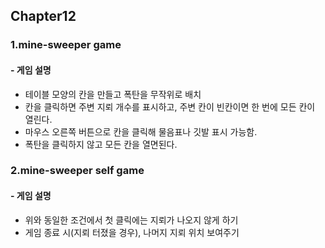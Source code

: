 ## Chapter12

### 1.mine-sweeper game

#### - 게임 설명

- 테이블 모양의 칸을 만들고 폭탄을 무작위로 배치
- 칸을 클릭하면 주변 지뢰 개수를 표시하고, 주변 칸이 빈칸이면 한 번에 모든 칸이 열린다.
- 마우스 오른쪽 버튼으로 칸을 클릭해 물음표나 깃발 표시 가능함.
- 폭탄을 클릭하지 않고 모든 칸을 열면된다.

### 2.mine-sweeper self game

#### - 게임 설명

- 위와 동일한 조건에서 첫 클릭에는 지뢰가 나오지 않게 하기
- 게임 종료 시(지뢰 터졌을 경우), 나머지 지뢰 위치 보여주기
